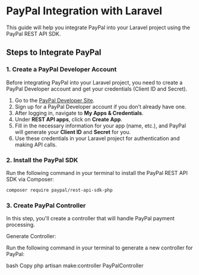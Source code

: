 # PayPal Integration with Laravel

This guide will help you integrate PayPal into your Laravel project using the PayPal REST API SDK.

## Steps to Integrate PayPal

### 1. Create a PayPal Developer Account

Before integrating PayPal into your Laravel project, you need to create a PayPal Developer account and get your credentials (Client ID and Secret).

1. Go to the [PayPal Developer Site](https://developer.paypal.com/).
2. Sign up for a PayPal Developer account if you don’t already have one.
3. After logging in, navigate to **My Apps & Credentials**.
4. Under **REST API apps**, click on **Create App**.
5. Fill in the necessary information for your app (name, etc.), and PayPal will generate your **Client ID** and **Secret** for you.
6. Use these credentials in your Laravel project for authentication and making API calls.

### 2. Install the PayPal SDK

Run the following command in your terminal to install the PayPal REST API SDK via Composer:

```bash
composer require paypal/rest-api-sdk-php

```
### 3. Create PayPal Controller
In this step, you'll create a controller that will handle PayPal payment processing.

Generate Controller:

Run the following command in your terminal to generate a new controller for PayPal:

bash
Copy
php artisan make:controller PayPalController
